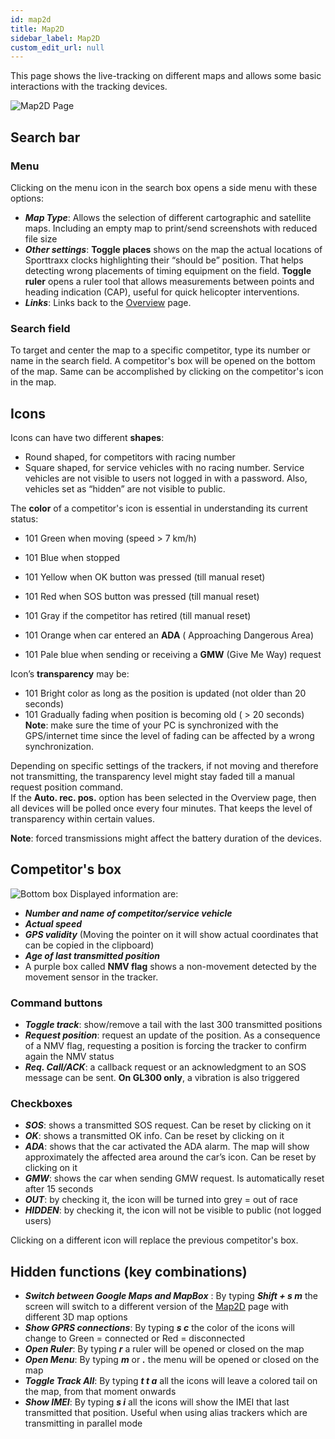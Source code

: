 ```yaml
---
id: map2d
title: Map2D
sidebar_label: Map2D
custom_edit_url: null
---
```

This page shows the live-tracking on different maps and allows some basic interactions with the tracking devices.  

![Map2D Page](/img/screenshots/map2d.png)
## Search bar
### Menu
Clicking on the menu icon in the search box opens a side menu with these options:
* _**Map Type**_: Allows the selection of different cartographic and satellite maps. Including an empty map to print/send screenshots with reduced file size
* _**Other settings**_: **Toggle places** shows on the map the actual locations of Sporttraxx clocks highlighting their “should be” position. That helps detecting wrong placements of timing equipment on the field. **Toggle ruler**  opens a ruler tool that allows measurements between points and heading indication (CAP), useful for quick helicopter interventions.
* _**Links**_: Links back to the [Overview](overview) page.
### Search field
To target and center the map to a specific competitor, type its number or name in the search field.
A competitor's box will be opened on the bottom of the map. Same can be accomplished by clicking on the competitor's icon in the map.
## Icons
Icons can have two different **shapes**:
* Round shaped, for competitors with racing number 
* Square shaped, for service vehicles with no racing number. Service vehicles are not visible to users not logged in with a password. Also, vehicles set as “hidden” are not visible to public.  

The **color** of a competitor's icon is essential in understanding its current status:  

* <span class="outer-dot"><span class="dot"><span class="second-dot green"><span class="number">101</span></span></span></span>   Green when moving (speed > 7 km/h)

* <span class="outer-dot"><span class="dot"><span class="second-dot blue"><span class="number">101</span></span></span></span> Blue when stopped  
* <span class="outer-dot"><span class="dot"><span class="second-dot yellow"><span class="number">101</span></span></span></span> Yellow when OK button was pressed (till manual reset)  
* <span class="outer-dot"><span class="dot"><span class="second-dot red"><span class="number">101</span></span></span></span> Red when SOS button was pressed (till manual reset)  
* <span class="outer-dot"><span class="dot"><span class="second-dot gray"><span class="number">101</span></span></span></span> Gray if the competitor has retired (till manual reset)  
* <span class="outer-dot"><span class="dot"><span class="second-dot orange"><span class="number">101</span></span></span></span> Orange when car entered an **ADA** ( Approaching Dangerous Area)  
* <span class="outer-dot"><span class="dot"><span class="second-dot light-blue"><span class="number">101</span></span></span></span> Pale blue when sending or receiving a **GMW** (Give Me Way) request

Icon’s **transparency** may be:  

* <span class="outer-dot"><span class="dot"><span class="second-dot blue"><span class="number">101</span></span></span></span> Bright color as long as the  position is updated (not older than 20 seconds)  
* <span class="outer-dot"><span class="dot"><span class="second-dot blue-faded"><span class="number">101</span></span></span></span> Gradually fading when position is becoming old  ( > 20 seconds)  
**Note**:  make sure the time of your PC is synchronized with the GPS/internet time since the level of fading can be affected by a wrong synchronization. 

Depending on specific settings of the trackers, if not moving and therefore not transmitting, the transparency level might stay faded till a manual request position command.  
If the **Auto. rec. pos.** option has been selected in the Overview page, then all devices will be polled once every four minutes. That keeps the level of transparency within certain values. 

**Note**: forced transmissions might affect the battery duration of the devices.

## Competitor's box
![Bottom box](/img/screenshots/bottombar.png)
Displayed information are:
* _**Number and name of competitor/service vehicle**_
* _**Actual speed**_
* _**GPS validity**_ (Moving the pointer on it will show actual coordinates that can be copied in the clipboard)
* _**Age of last transmitted position**_
* A purple box called **NMV flag** shows a non-movement detected by the movement sensor in the tracker.

### Command buttons
* _**Toggle track**_: show/remove a tail with the last 300 transmitted positions
* _**Request position**_: request an update of the position. As a consequence of a NMV flag, requesting a position is forcing the tracker to confirm again the NMV status
* _**Req. Call/ACK**_: a callback request or an acknowledgment to an SOS message can be sent. **On GL300 only**, a vibration is also triggered

### Checkboxes
* _**SOS**_: shows a transmitted SOS request.  Can be reset by clicking on it
* _**OK**_: shows a transmitted OK info. Can be reset by clicking on it
* _**ADA**_: shows that the car activated the ADA alarm. The map will show approximately the affected area around the car’s icon. Can be reset by clicking on it
* _**GMW**_: shows the car when sending GMW request. Is automatically reset after 15 seconds
* _**OUT**_: by checking it, the icon will be turned into grey = out of race
* _**HIDDEN**_: by checking it, the icon will not be visible to public (not logged users)

Clicking on a different icon will replace the previous competitor's box.
## Hidden functions (key combinations)
* _**Switch between Google Maps and MapBox**_ :
By typing _**Shift + s m**_ the screen will switch to a different version of the [Map2D](map2d) page with different 3D map options
* _**Show GPRS connections**_:
By typing _**s c**_ the color of the icons will change to Green = connected or Red = disconnected
* _**Open Ruler**_:
By typing _**r**_ a ruler will be opened or closed on the map
* _**Open Menu**_:
By typing _**m**_ or _**.**_ the menu will be opened or closed on the map
* _**Toggle Track All**_:
By typing _**t t a**_ all the icons will leave a colored tail on the map, from that moment onwards
* _**Show IMEI**_:
By typing _**s i**_ all the icons will show the IMEI that last transmitted that position. Useful when using alias trackers which are transmitting in parallel mode
